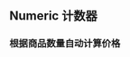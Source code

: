<div class="demo-header">
<p class="overviewicon">
  <span class="wapi-ui-numeric wapi-form-numeric"/>
</p>

## Numeric 计数器

<mobile-uxlink widget-name="numeric"></mobile-uxlink>
</div>

### 根据商品数量自动计算价格

<mobile-view link="numeric/automatic-price"></mobile-view>

<br>
